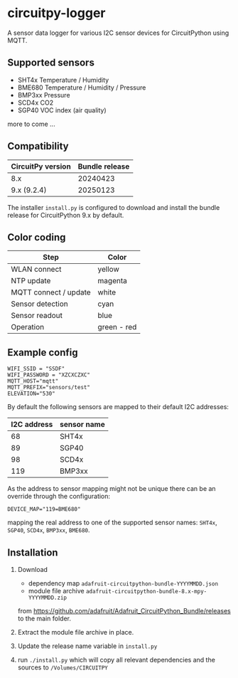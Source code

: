 # circuitpy-logger

A sensor data logger for various I2C sensor devices for CircuitPython using MQTT.

## Supported sensors

* SHT4x Temperature / Humidity
* BME680 Temperature / Humidity / Pressure
* BMP3xx Pressure
* SCD4x CO2
* SGP40 VOC index (air quality)

more to come ...

## Compatibility

| CircuitPy version | Bundle release |
|-------------------|----------------|
| 8.x               | 20240423       |
| 9.x (9.2.4)       | 20250123       |

The installer `install.py` is configured to download and install the bundle release for CircuitPython 9.x by default.

## Color coding

| Step                  | Color       |
|-----------------------|-------------|
| WLAN connect          | yellow      |
| NTP update            | magenta     |
| MQTT connect / update | white       |
| Sensor detection      | cyan        |
| Sensor readout        | blue        | 
| Operation             | green - red |

## Example config

```
WIFI_SSID = "SSDF"
WIFI_PASSWORD = "XZCXCZXC"
MQTT_HOST="mqtt"
MQTT_PREFIX="sensors/test"
ELEVATION="530"
```

By default the following sensors are mapped to their default I2C addresses:

| I2C address | sensor name |
|-------------|-------------|
| 68          | SHT4x       |
| 89          | SGP40       |
| 98          | SCD4x       |
| 119         | BMP3xx      |

As the address to sensor mapping might not be unique there can be an override through the configuration:

```
DEVICE_MAP="119=BME680"
```

mapping the real address to one of the supported sensor names: `SHT4x`, `SGP40`, `SCD4x`, `BMP3xx`, `BME680`.

## Installation

1. Download
   * dependency map `adafruit-circuitpython-bundle-YYYYMMDD.json`
   * module file archive `adafruit-circuitpython-bundle-8.x-mpy-YYYYMMDD.zip` 

   from https://github.com/adafruit/Adafruit_CircuitPython_Bundle/releases to the main folder.
2. Extract the module file archive in place.
3. Update the release name variable in `install.py`
4. run `./install.py` which will copy all relevant dependencies and the sources to `/Volumes/CIRCUITPY`